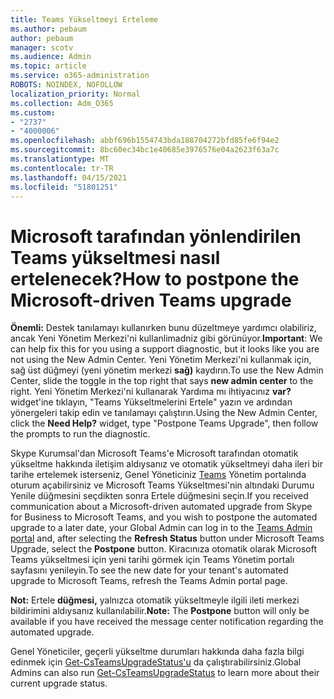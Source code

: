 ```yaml
---
title: Teams Yükseltmeyi Erteleme
ms.author: pebaum
author: pebaum
manager: scotv
ms.audience: Admin
ms.topic: article
ms.service: o365-administration
ROBOTS: NOINDEX, NOFOLLOW
localization_priority: Normal
ms.collection: Adm_O365
ms.custom:
- "2737"
- "4000006"
ms.openlocfilehash: abbf696b1554743bda188704272bfd85fe6f94e2
ms.sourcegitcommit: 8bc60ec34bc1e40685e3976576e04a2623f63a7c
ms.translationtype: MT
ms.contentlocale: tr-TR
ms.lasthandoff: 04/15/2021
ms.locfileid: "51801251"
---
```

# <a name="how-to-postpone-the-microsoft-driven-teams-upgrade"></a><span data-ttu-id="42de0-102">Microsoft tarafından yönlendirilen Teams yükseltmesi nasıl ertelenecek?</span><span class="sxs-lookup"><span data-stu-id="42de0-102">How to postpone the Microsoft-driven Teams upgrade</span></span>

<span data-ttu-id="42de0-103">**Önemli:** Destek tanılamayı kullanırken bunu düzeltmeye yardımcı olabiliriz, ancak Yeni Yönetim Merkezi'ni kullanlimadniz gibi görünüyor.</span><span class="sxs-lookup"><span data-stu-id="42de0-103">**Important**: We can help fix this for you using a support diagnostic, but it looks like you are not using the New Admin Center.</span></span> <span data-ttu-id="42de0-104">Yeni Yönetim Merkezi'ni kullanmak için, sağ üst düğmeyi (yeni yönetim merkezi **sağ)** kaydırın.</span><span class="sxs-lookup"><span data-stu-id="42de0-104">To use the New Admin Center, slide the toggle in the top right that says **new admin center** to the right.</span></span> <span data-ttu-id="42de0-105">Yeni Yönetim Merkezi'ni kullanarak Yardıma mı ihtiyacınız **var?** widget'ine tıklayın, "Teams Yükseltmelerini Ertele" yazın ve ardından yönergeleri takip edin ve tanılamayı çalıştırın.</span><span class="sxs-lookup"><span data-stu-id="42de0-105">Using the New Admin Center, click the **Need Help?** widget, type "Postpone Teams Upgrade", then follow the prompts to run the diagnostic.</span></span>

<span data-ttu-id="42de0-106">Skype Kurumsal'dan Microsoft Teams'e Microsoft tarafından otomatik yükseltme hakkında iletişim aldıysanız ve otomatik yükseltmeyi daha ileri bir tarihe ertelemek isterseniz, Genel  Yöneticiniz [Teams](https://admin.teams.microsoft.com/dashboard) Yönetim portalında  oturum açabilirsiniz ve Microsoft Teams Yükseltmesi'nin altındaki Durumu Yenile düğmesini seçdikten sonra Ertele düğmesini seçin.</span><span class="sxs-lookup"><span data-stu-id="42de0-106">If you received communication about a Microsoft-driven automated upgrade from Skype for Business to Microsoft Teams, and you wish to postpone the automated upgrade to a later date, your Global Admin can log in to the [Teams Admin portal](https://admin.teams.microsoft.com/dashboard) and, after selecting the **Refresh Status** button under Microsoft Teams Upgrade, select the **Postpone** button.</span></span> <span data-ttu-id="42de0-107">Kiracınıza otomatik olarak Microsoft Teams yükseltmesi için yeni tarihi görmek için Teams Yönetim portalı sayfasını yenileyin.</span><span class="sxs-lookup"><span data-stu-id="42de0-107">To see the new date for your tenant's automated upgrade to Microsoft Teams, refresh the Teams Admin portal page.</span></span>

<span data-ttu-id="42de0-108">**Not:** Ertele **düğmesi,** yalnızca otomatik yükseltmeyle ilgili ileti merkezi bildirimini aldıysanız kullanılabilir.</span><span class="sxs-lookup"><span data-stu-id="42de0-108">**Note:** The **Postpone** button will only be available if you have received the message center notification regarding the automated upgrade.</span></span> 

<span data-ttu-id="42de0-109">Genel Yöneticiler, geçerli yükseltme durumları hakkında daha fazla bilgi edinmek için [Get-CsTeamsUpgradeStatus'u](https://docs.microsoft.com/powershell/module/skype/get-csteamsupgradestatus?view=skype-ps) da çalıştırabilirsiniz.</span><span class="sxs-lookup"><span data-stu-id="42de0-109">Global Admins can also run [Get-CsTeamsUpgradeStatus](https://docs.microsoft.com/powershell/module/skype/get-csteamsupgradestatus?view=skype-ps) to learn more about their current upgrade status.</span></span>
